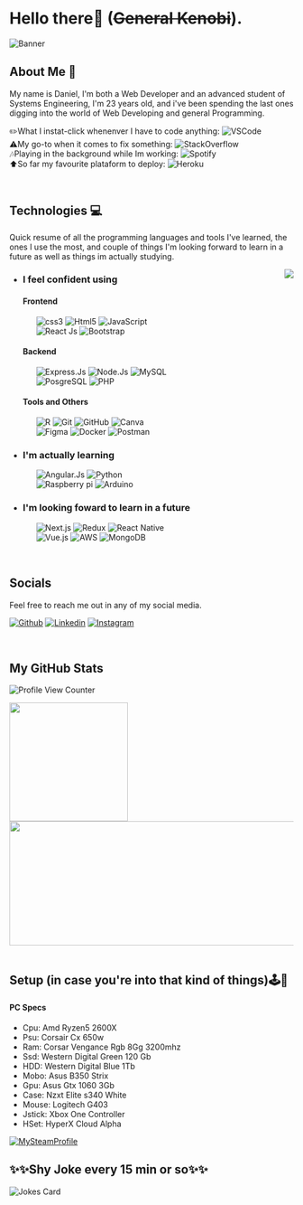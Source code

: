 # Hello there👋 (~~General Kenobi~~).
![Banner](https://user-images.githubusercontent.com/83776673/130269668-2f85a29e-b59c-4814-a5ea-bce8479eab57.png)
 
## About Me 🐶
<p> My name is Daniel, I'm both a Web Developer and an advanced student of Systems Engineering, I'm 23 years old, and i've been spending the last ones digging into the world of Web Developing and general Programming.
</br>
</p>
<p> ✏️What I instat-click whenenver I have to code anything: <img src="https://img.shields.io/badge/VS_Code-0078D4?style=flat&logo=visual%20studio%20code&logoColor=white" alt="VSCode"> 
 </br>
 ⚠️My go-to when it comes to fix something: <img src="https://img.shields.io/badge/Stack_Overflow-FE7A16?style=flat&logo=stack-overflow&logoColor=white" alt="StackOverflow">
 </br>
 🎶Playing in the background while Im working: <img src="https://img.shields.io/badge/Spotify-1ED760?&style=flat&logo=spotify&logoColor=white" alt="Spotify">
 <br>
 ⬆️So far my favourite plataform to deploy: <img src="https://img.shields.io/badge/Heroku-430098?style=flat&logo=heroku&logoColor=white" alt="Heroku">
</p>
</br>


## Technologies 💻
<p>Quick resume of all the programming languages and tools I've learned, the ones I use the most, and couple of things I'm looking forward to learn in a future as well as things im actually studying.</p>
<img align="right" src="https://user-images.githubusercontent.com/83776673/130340397-b04369d3-4ee8-4c09-8d3a-c1cc05749b3f.PNG">
<ul>
 <li>
  <h3>I feel confident using</h3>
  <h4>Frontend</h4>
   <ul>
    <img src="https://img.shields.io/badge/CSS3-1572B6?style=for-the-badge&logo=css3&logoColor=white" alt="css3">
    <img src="https://img.shields.io/badge/HTML5-E34F26?style=for-the-badge&logo=html5&logoColor=white" alt="Html5">
    <img src="https://img.shields.io/badge/JavaScript-323330?style=for-the-badge&logo=javascript&logoColor=F7DF1E" alt="JavaScript">
   </ul>
   <ul> 
    <img src="https://img.shields.io/badge/React-20232A?style=for-the-badge&logo=react&logoColor=61DAFB" alt="React Js">
    <img src="https://img.shields.io/badge/Bootstrap-563D7C?style=for-the-badge&logo=bootstrap&logoColor=white" alt="Bootstrap">
   </ul>
  <h4>Backend</h4>
   <ul>
    <img src="https://img.shields.io/badge/express.js-%23404d59.svg?style=for-the-badge&logo=express&logoColor=%2361DAFB" alt="Express.Js">
    <img src="https://img.shields.io/badge/node.js-6DA55F?style=for-the-badge&logo=node.js&logoColor=white" alt="Node.Js">
    <img src="https://img.shields.io/badge/MySQL-CA4245?style=for-the-badge&logo=mysql&logoColor=white" alt="MySQL">
   </ul>
   <ul> 
    <img src="https://img.shields.io/badge/PostgreSQL-316192?style=for-the-badge&logo=postgresql&logoColor=white" alt="PosgreSQL">
    <img src="https://img.shields.io/badge/PHP-777BB4?style=for-the-badge&logo=php&logoColor=white" alt="PHP">
   </ul>
  <h4>Tools and Others</h4>
   <ul>
    <img src="https://img.shields.io/badge/r-%23276DC3.svg?style=for-the-badge&logo=r&logoColor=white" alt="R">
    <img src="https://img.shields.io/badge/git-%23F05033.svg?style=for-the-badge&logo=git&logoColor=white" alt="Git">
    <img src="https://img.shields.io/badge/github-%23121011.svg?style=for-the-badge&logo=github&logoColor=white" alt="GitHub">
    <img src="https://img.shields.io/badge/Canva-%2300C4CC.svg?style=for-the-badge&logo=Canva&logoColor=white" alt="Canva">
   </ul>
   <ul>
    <img src="https://img.shields.io/badge/figma-%23F24E1E.svg?style=for-the-badge&logo=figma&logoColor=white" alt="Figma">
    <img src="https://img.shields.io/badge/docker-%230db7ed.svg?style=for-the-badge&logo=docker&logoColor=white" alt="Docker">
    <img src="https://img.shields.io/badge/Postman-FF6C37?style=for-the-badge&logo=postman&logoColor=white" alt="Postman">
   </ul>
 </li>
 <li>
  <h3>I'm actually learning</h3>
   <ul>
    <img src="https://img.shields.io/badge/angular.js-%23E23237.svg?style=for-the-badge&logo=angularjs&logoColor=white" alt="Angular.Js">
    <img src="https://img.shields.io/badge/python-3670A0?style=for-the-badge&logo=python&logoColor=ffdd54" alt="Python">
   </ul>
   <ul>
    <img src="https://img.shields.io/badge/-RaspberryPi-C51A4A?style=for-the-badge&logo=Raspberry-Pi" alt="Raspberry pi">
    <img src="https://img.shields.io/badge/-Arduino-00979D?style=for-the-badge&logo=Arduino&logoColor=white" alt="Arduino">
   </ul>
 </li>
 <li>
  <h3>I'm looking foward to learn in a future</h3>
   <ul width=100px>
    <img src="https://img.shields.io/badge/Next-black?style=for-the-badge&logo=next.js&logoColor=white" alt="Next.js">
    <img src="https://img.shields.io/badge/redux-%23593d88.svg?style=for-the-badge&logo=redux&logoColor=white" alt="Redux">
    <img src="https://img.shields.io/badge/react_native-%2320232a.svg?style=for-the-badge&logo=react&logoColor=%2361DAFB" alt="React Native">
   </ul>
   <ul>
    <img src="https://img.shields.io/badge/vuejs-%2335495e.svg?style=for-the-badge&logo=vuedotjs&logoColor=%234FC08D" alt="Vue.js">
    <img src="https://img.shields.io/badge/AWS-%23FF9900.svg?style=for-the-badge&logo=amazon-aws&logoColor=white" alt="AWS">
    <img src="https://img.shields.io/badge/MongoDB-%234ea94b.svg?style=for-the-badge&logo=mongodb&logoColor=white" alt="MongoDB">
   </ul>
 </li>
</ul>
</br>

## Socials
<p>Feel free to reach me out in any of my social media.</p>

[![Github](https://img.shields.io/badge/GitHub-100000?style=for-the-badge&logo=github&logoColor=white)](https://github.com/Dunglita)
[![Linkedin](https://img.shields.io/badge/LinkedIn-0077B5?style=for-the-badge&logo=linkedin&logoColor=white)](https://www.linkedin.com/in/-danigarcia/)
[![Instagram](https://img.shields.io/badge/Instagram-E4405F?style=for-the-badge&logo=instagram&logoColor=white)](https://www.instagram.com/_danigarcia1)

</br>

## My GitHub Stats
![Profile View Counter](https://komarev.com/ghpvc/?username=Dunglita)

<a href="https://github.com/Dunglita/Dunglita">
  <img align="center" src="https://github-readme-stats.vercel.app/api/top-langs/?username=Dunglita&tex&title_color=ffffff&text_color=c9cacc&icon_color=2bbc8a&bg_color=1d1f21&langs_count=3" height="210px"/>
</a>
 <a href="https://github.com/anuraghazra/github-readme-stats" >
  <img align="center" src="https://github-readme-stats.vercel.app/api?username=Dunglita&tex&title_color=ffffff&text_color=c9cacc&icon_color=2bbc8a&bg_color=1d1f21&langs_count=3" height="220px" width="540"/>
</a>
</br>
</br>

## Setup (in case you're into that kind of things)🕹️👾
<h4>PC Specs </h4>
<ul>
<li>Cpu: Amd Ryzen5 2600X</li>
<li>Psu: Corsair Cx 650w</li>
<li>Ram: Corsar Vengance Rgb 8Gg 3200mhz</li>
<li>Ssd: Western Digital Green 120 Gb</li>
<li>HDD: Western Digital Blue 1Tb</li>
<li>Mobo: Asus B350 Strix</li>
<li>Gpu: Asus Gtx 1060 3Gb</li>
<li>Case: Nzxt Elite s340 White</li>
<li>Mouse: Logitech G403</li>
<li>Jstick: Xbox One Controller</li>
<li>HSet: HyperX Cloud Alpha</li>
</ul>

<a href="https://steamcommunity.com/id/dunglita/">
<img src="https://img.shields.io/badge/Steam-000000?style=for-the-badge&logo=steam&logoColor=white" alt="MySteamProfile">
</a>
</br>

## ✨✨Shy Joke every 15 min or so✨✨
![Jokes Card](https://readme-jokes.vercel.app/api)

<!--
**Dunglita/Dunglita** is a ✨ _special_ ✨ repository because its `README.md` (this file) appears on your GitHub profile.
-->

